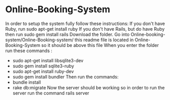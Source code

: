 # Online-Booking-System
In order to setup the system fully follow these instructions:
If you don't have Ruby, run sudo apt-get install ruby
If you don't have Rails, but do have Ruby then run sudo gem install rails
Download the folder.
Go into Online-booking-system/Online-Booking-system/ this readme file is located in Online-Booking-System so
it should be above this file
When you enter the folder run these commands :
  + sudo apt-get install libsqlite3-dev 
  + sudo gem install sqlite3-ruby
  + sudo apt-get install ruby-dev
  + sudo gem install bundler
Then run the commands:
  + bundle install
  + rake db:migrate
Now the server should be working so in order to run the server run the command
rails server
